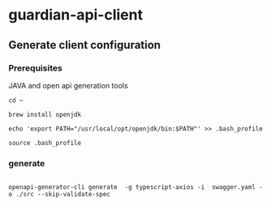 # guardian-api-client

## Generate client configuration

### Prerequisites

JAVA and open api generation tools

```
cd ~

brew install openjdk

echo 'export PATH="/usr/local/opt/openjdk/bin:$PATH"' >> .bash_profile

source .bash_profile

```

### generate

```

openapi-generator-cli generate  -g typescript-axios -i  swagger.yaml -o ./src --skip-validate-spec

```
